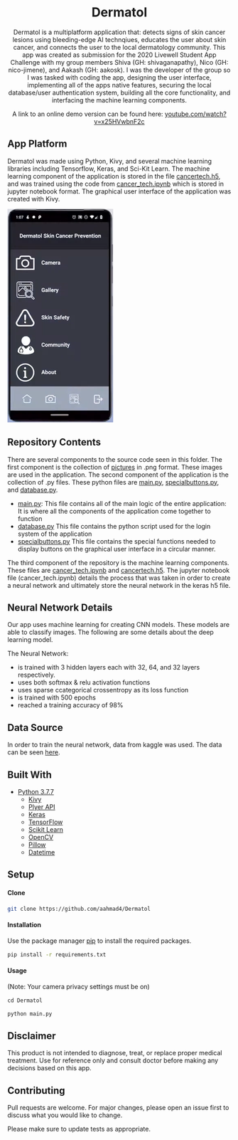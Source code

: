 <h1 align="center">Dermatol</h1> 

<p align="center">
Dermatol is a multiplatform application that: detects signs of skin cancer lesions using bleeding-edge AI technqiues, educates the user about skin cancer, and connects the user to the local dermatology community. This app was created as submission for the 2020 Livewell Student App Challenge with my group members Shiva (GH: shivaganapathy), Nico (GH: nico-jimene), and Aakash (GH: aakosk). I was the developer of the group so I was tasked with coding the app, designing the user interface, implementing all of the apps native features, securing the local database/user authentication system, building all the core functionality, and interfacing the machine learning components.
</p>

<p align="center">
A link to an online demo version can be found here: <a href="https://www.youtube.com/watch?v=x25HVwbnF2c" target="_blank">youtube.com/watch?v=x25HVwbnF2c</a>
</p>

## App Platform

Dermatol was made using Python, Kivy, and several machine learning libraries including Tensorflow, Keras, and Sci-Kit Learn. The machine learning component of the application is stored in the file [cancertech.h5](https://github.com/aahmad4/Dermatol-Skin-Cancer-Prevention/blob/master/cancertech.h5), and was trained using the code from [cancer_tech.ipynb](https://github.com/aahmad4/Dermatol-Skin-Cancer-Prevention/blob/master/cancer_tech.ipynb) which is stored in jupyter notebook format. The graphical user interface of the application was created with Kivy.

![](screenshot.png)

## Repository Contents

There are several components to the source code seen in this folder. The first component is the collection of [pictures](https://github.com/aahmad4/Dermatol-Skin-Cancer-Prevention/tree/master/images) in .png format. These images are used in the application. The second component of the application is the collection of .py files. These python files are [main.py](https://github.com/aahmad4/Dermatol-Skin-Cancer-Prevention/blob/master/main.py), [specialbuttons.py](https://github.com/aahmad4/Dermatol-Skin-Cancer-Prevention/blob/master/specialbuttons.py), and [database.py](https://github.com/aahmad4/Dermatol-Skin-Cancer-Prevention/blob/master/database.py).
  * [main.py](https://github.com/aahmad4/Dermatol-Skin-Cancer-Prevention/blob/master/main.py):
    This file contains all of the main logic of the entire application: It is where all the components of the application come     together to function
  * [database.py](https://github.com/aahmad4/Dermatol-Skin-Cancer-Prevention/blob/master/database.py)
    This file contains the python script used for the login system of the application
  * [specialbuttons.py](https://github.com/aahmad4/Dermatol-Skin-Cancer-Prevention/blob/master/specialbuttons.py)
    This file contains the special functions needed to display buttons on the graphical user interface in a circular manner.
  
The third component of the repository is the machine learning components. These files are [cancer_tech.ipynb](https://github.com/aahmad4/Dermatol-Skin-Cancer-Prevention/blob/master/cancer_tech.ipynb) and [cancertech.h5](https://github.com/aahmad4/Dermatol-Skin-Cancer-Prevention/blob/master/cancertech.h5). The jupyter notebook file (cancer_tech.ipynb) details the process that was taken in order to create a neural network and ultimately store the neural network in the keras h5 file. 

## Neural Network Details
 Our app uses machine learning for creating CNN models. These models are able to classify images. The following are some details about the deep learning model.
 
 The Neural Network:
 * is trained with 3 hidden layers each with 32, 64, and 32 layers respectively.
 * uses both softmax & relu activation functions
 * uses sparse ccategorical crossentropy as its loss function
 * is trained with 500 epochs
 * reached a training accuracy of 98%

## Data Source
In order to train the neural network, data from kaggle was used. The data can be seen [here](https://www.kaggle.com/kmader/skin-cancer-mnist-ham10000).

## Built With

* [Python 3.7.7](https://www.python.org/)
   * [Kivy](https://kivy.org/)
   * [Plyer API](https://pypi.org/project/plyer/)
   * [Keras](https://keras.io/)
   * [TensorFlow](https://www.tensorflow.org/)
   * [Scikit Learn](https://scikit-learn.org/)
   * [OpenCV](https://pypi.org/project/opencv-python/)
   * [Pillow](https://pypi.org/project/Pillow/)
   * [Datetime](https://docs.python.org/3/library/datetime.html)

## Setup

#### Clone

```bash
git clone https://github.com/aahmad4/Dermatol
```

#### Installation

Use the package manager [pip](https://pip.pypa.io/en/stable/) to install the required packages.

```bash
pip install -r requirements.txt
```

#### Usage

(Note: Your camera privacy settings must be on)
```
cd Dermatol
```

```python
python main.py
```

## Disclaimer

This product is not intended to diagnose, treat, or replace proper medical treatment. Use for reference only and consult doctor before making any decisions based on this app.


## Contributing

Pull requests are welcome. For major changes, please open an issue first to discuss what you would like to change.

Please make sure to update tests as appropriate.

